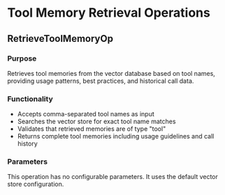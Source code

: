 # Tool Memory Retrieval Operations

## RetrieveToolMemoryOp

### Purpose

Retrieves tool memories from the vector database based on tool names, providing usage patterns, best practices, and historical call data.

### Functionality

- Accepts comma-separated tool names as input
- Searches the vector store for exact tool name matches
- Validates that retrieved memories are of type "tool"
- Returns complete tool memories including usage guidelines and call history

### Parameters

This operation has no configurable parameters. It uses the default vector store configuration.

